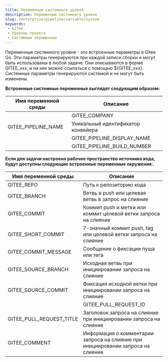 ```yaml
---
title: Переменные системного уровня
description: Переменные системного уровня
slug: /enterprise/pipeline/variable/system
keywords:
 - Gitee
 - Уровень проекта
 - Системные переменные
---
```


Переменные системного уровня - это встроенные параметры в Gitee Go. Эти параметры генерируются при каждой записи сборки и могут быть использованы в любой задаче. Они описываются в форме GITEE_xxx, и на них можно ссылаться с помощью ${GITEE_xxx}. Системные параметры генерируются системой и не могут быть изменены.

**Встроенные системные переменные выглядят следующим образом:**

| Имя переменной среды | Описание |
|---------|-------|
| | GITEE_COMPANY | Путь к корпоративной версии |
| GITEE_PIPELINE_NAME | Уникальный идентификатор конвейера |
| | GITEE_PIPELINE_DISPLAY_NAME | Имя конвейера |
| | GITEE_PIPELINE_BUILD_NUMBER | Номер сборки конвейера |

**Если для задачи настроено рабочее пространство источника кода, будут доступны следующие встроенные переменные окружения:**.

| Имя переменной среды | Описание |
|---------|-------|
| GITEE_REPO | Путь к репозиторию кода |
| GITEE_BRANCH | Ветвь в push или целевая ветвь в запрос на слияние |
| GITEE_COMMIT | Коммит push и метки или коммит целевой ветки запроса на слияние |
| GITEE_SHORT_COMMIT | 7-значный коммит push, tag или целевой ветки запроса на слияние |
| GITEE_COMMIT_MESSAGE | Сообщение о фиксации пуша или тега |
| GITEE_SOURCE_BRANCH | Исходная ветвь при инициировании запроса на слияние |
| GITEE_SOURCE_COMMIT | Фиксация исходной ветки при инициировании запроса на слияние |
| | GITEE_PULL_REQUEST_ID | Номер запроса на слияние при инициировании запроса на слияние |
| GITEE_PULL_REQUEST_TITLE | Заголовок запроса на слияние при инициировании запроса на слияние |
| GITEE_COMMENT | Информация о комментарии запроса на слияние при инициировании запроса на слияние |
